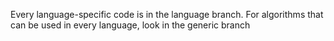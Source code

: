 Every language-specific code is in the language branch.
For algorithms that can be used in every language, look in the generic branch
